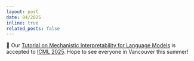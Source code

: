 ```yaml
---
layout: post
date: 04/2025
inline: true
related_posts: false
---
```


:loudspeaker: Our <a href="https://ziyu-yao-nlp-lab.github.io/ICML25-MI-Tutorial.github.io/">Tutorial on Mechanistic Interpretability for Language Models</a> is accepted to <a href="https://icml.cc/">ICML 2025</a>. Hope to see everyone in Vancouver this summer!
